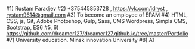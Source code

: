 #1) Rustam Faradjev
#2) +375445853728 , https://vk.com/idryst , rystam9614@gmail.com
#3) To become an employee of EPAM
#4) HTML, CSS, js, Git, Adobe Photoshop, Gulp, Sass, CMS Wordpress, Simpla CMS, Bootstrap, ES6
#5, 6) https://github.com/dreamer127/dreamer127.github.io/tree/master/Portfolio
#7) University education. Minsk innovation University
#8) A1
